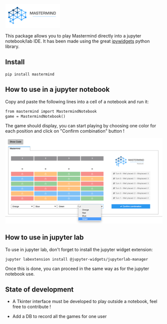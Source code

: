 <img src="./mastermind/img/logo.png" width="35%" />

This package allows you to play Mastermind directly into a jupyter notebook/lab IDE. It has been made using the great [ipywidgets](https://ipywidgets.readthedocs.io/en/stable/) python library.

## Install

    pip install mastermind

## How to use in a jupyter notebook

Copy and paste the following lines into a cell of a notebook and run it:

    from mastermind import MastermindNotebook
    game = MastermindNotebook()

The game should display, you can start playing by choosing one color for each position and click on "Confirm combination" button !

![GitHub Logo](mastermind/img/game_capture.png)

## How to use in jupyter lab

To use in jupyter lab, don't forget to install the jupyter widget extension:

    jupyter labextension install @jupyter-widgets/jupyterlab-manager

Once this is done, you can proceed in the same way as for the jupyter notebook use.

## State of development

* A Tkinter interface must be developed to play outside a notebook, feel free to contribute !

* Add a DB to record all the games for one user